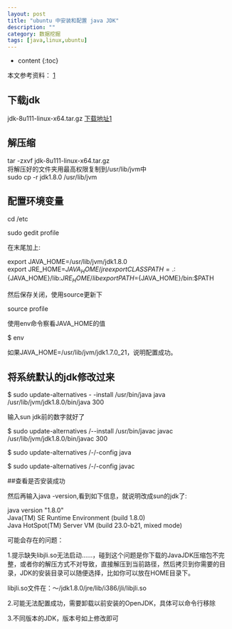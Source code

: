 ```yaml
---
layout: post
title: "ubuntu 中安装和配置 java JDK"
description: ""
category: 数据挖掘
tags: [java,linux,ubuntu]
---
```

* content
{:toc}

本文参考资料： [1](http://www.cnblogs.com/bluestorm/archive/2012/05/10/2493592.html)





## 下载jdk

jdk-8u111-linux-x64.tar.gz [下载地址1](http://www.oracle.com/technetwork/cn/java/javase/downloads/jdk8-downloads-2133151-zhs.html)

## 解压缩

 tar -zxvf jdk-8u111-linux-x64.tar.gz   
 将解压好的文件夹用最高权限复制到/usr/lib/jvm中   
sudo cp -r jdk1.8.0 /usr/lib/jvm  

## 配置环境变量

cd /etc

sudo gedit profile

在末尾加上:

export JAVA_HOME=/usr/lib/jvm/jdk1.8.0   
export JRE_HOME=${JAVA_HOME}/jre   
export CLASSPATH=.:${JAVA_HOME}/lib:${JRE_HOME}/lib   
export PATH=${JAVA_HOME}/bin:$PATH   

然后保存关闭，使用source更新下

source profile

使用env命令察看JAVA_HOME的值

$ env

如果JAVA_HOME=/usr/lib/jvm/jdk1.7.0_21，说明配置成功。

## 将系统默认的jdk修改过来

$ sudo update-alternatives - -install /usr/bin/java java /usr/lib/jvm/jdk1.8.0/bin/java 300 

输入sun jdk前的数字就好了

$ sudo update-alternatives /--install /usr/bin/javac javac /usr/lib/jvm/jdk1.8.0/bin/javac 300 

$ sudo update-alternatives /-/-config java 

$ sudo update-alternatives /-/-config javac

##查看是否安装成功

然后再输入java -version,看到如下信息，就说明改成sun的jdk了:

java version "1.8.0"   
Java(TM) SE Runtime Environment (build 1.8.0)  
Java HotSpot(TM) Server VM (build 23.0-b21, mixed mode)  

 

可能会存在的问题：

1.提示缺失libjli.so无法启动……，碰到这个问题是你下载的JavaJDK压缩包不完整，或者你的解压方式不对导致，直接解压到当前路径，然后拷贝到你需要的目录，JDK的安装目录可以随便选择，比如你可以放在HOME目录下。

libjli.so文件在：～/jdk1.8.0/jre/lib/i386/jli/libjli.so

2.可能无法配置成功，需要卸载以前安装的OpenJDK，具体可以命令行移除

3.不同版本的JDK，版本号如上修改即可
